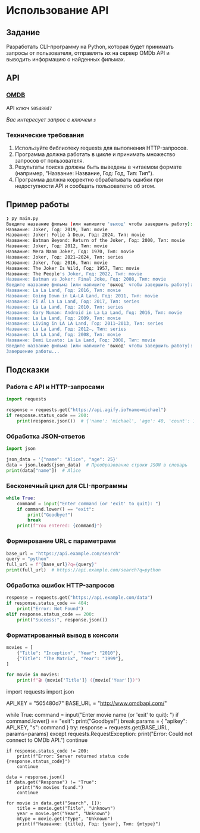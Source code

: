 # Использование API

## Задание

Разработать CLI-программу на Python, которая будет принимать запросы от пользователя, отправлять их на сервер OMDb API и выводить информацию о найденных фильмах.

## API

### [OMDB](https://www.omdbapi.com/)

API ключ `505480d7`

_Вас интересует запрос с ключем `s`_

### Технические требования

1. Используйте библиотеку requests для выполнения HTTP-запросов.
2. Программа должна работать в цикле и принимать множество запросов от пользователя.
3. Результаты поиска должны быть выведены в читаемом формате (например, "Название: Название, Год: Год, Тип: Тип").
4. Программа должна корректно обрабатывать ошибки при недоступности API и сообщать пользователю об этом.

## Пример работы

```bash
❯ py main.py
Введите название фильма (или напишите 'выход' чтобы завершить работу): Joker
Название: Joker, Год: 2019, Тип: movie
Название: Joker: Folie à Deux, Год: 2024, Тип: movie
Название: Batman Beyond: Return of the Joker, Год: 2000, Тип: movie
Название: Joker, Год: 2012, Тип: movie
Название: Mera Naam Joker, Год: 1970, Тип: movie
Название: Joker, Год: 2021–2024, Тип: series
Название: Joker, Год: 2016, Тип: movie
Название: The Joker Is Wild, Год: 1957, Тип: movie
Название: The People's Joker, Год: 2022, Тип: movie
Название: Batman vs Joker: Final Joke, Год: 2008, Тип: movie
Введите название фильма (или напишите 'выход' чтобы завершить работу): La la land
Название: La La Land, Год: 2016, Тип: movie
Название: Going Down in LA-LA Land, Год: 2011, Тип: movie
Название: Fi Al La La Land, Год: 2017, Тип: series
Название: La La Land, Год: 2010, Тип: series
Название: Gary Numan: Android in La La Land, Год: 2016, Тип: movie
Название: La La Land, Год: 2009, Тип: movie
Название: Living in LA LA Land, Год: 2011–2013, Тип: series
Название: La La Land, Год: 2012–, Тип: series
Название: LA LA Land, Год: 2008, Тип: movie
Название: Demi Lovato: La La Land, Год: 2008, Тип: movie
Введите название фильма (или напишите 'выход' чтобы завершить работу): Выход
Завершение работы...
```

## Подсказки

### Работа с API и HTTP-запросами

```python
import requests

response = requests.get("https://api.agify.io?name=michael")
if response.status_code == 200:
    print(response.json())  # {'name': 'michael', 'age': 40, 'count': 12345}
```

### Обработка JSON-ответов

```python
import json

json_data = '{"name": "Alice", "age": 25}'
data = json.loads(json_data)  # Преобразование строки JSON в словарь
print(data["name"])  # Alice
```

### Бесконечный цикл для CLI-программы

```python
while True:
    command = input("Enter command (or 'exit' to quit): ")
    if command.lower() == "exit":
        print("Goodbye!")
        break
    print(f"You entered: {command}")
```

### Формирование URL с параметрами

```python
base_url = "https://api.example.com/search"
query = "python"
full_url = f"{base_url}?q={query}"
print(full_url)  # https://api.example.com/search?q=python
```

### Обработка ошибок HTTP-запросов

```python
response = requests.get("https://api.example.com/data")
if response.status_code == 404:
    print("Error: Not Found")
elif response.status_code == 200:
    print("Success:", response.json())
```

### Форматированный вывод в консоли

```python
movies = [
    {"Title": "Inception", "Year": "2010"},
    {"Title": "The Matrix", "Year": "1999"},
]

for movie in movies:
    print(f"🎬 {movie['Title']} ({movie['Year']})")
```
import requests
import json

API_KEY = "505480d7"
BASE_URL = "http://www.omdbapi.com/"

while True:
    command = input("Enter movie name (or 'exit' to quit): ")
    if command.lower() == "exit":
        print("Goodbye!")
        break
    params = {
        "apikey": API_KEY,
        "s": command
    }
    try:
        response = requests.get(BASE_URL, params=params)
    except requests.RequestException:
        print("Error: Could not connect to OMDb API.")
        continue

    if response.status_code != 200:
        print(f"Error: Server returned status code {response.status_code}")
        continue

    data = response.json()
    if data.get("Response") != "True":
        print("No movies found.")
        continue

    for movie in data.get("Search", []):
        title = movie.get("Title", "Unknown")
        year = movie.get("Year", "Unknown")
        mtype = movie.get("Type", "Unknown")
        print(f"Название: {title}, Год: {year}, Тип: {mtype}")

